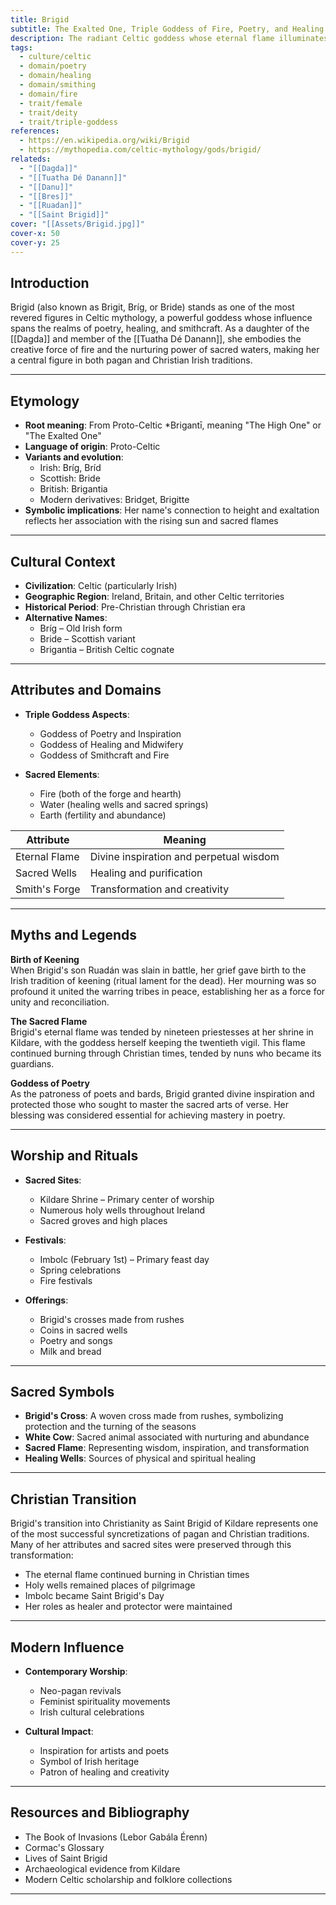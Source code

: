 ```yaml
---
title: Brigid
subtitle: The Exalted One, Triple Goddess of Fire, Poetry, and Healing
description: The radiant Celtic goddess whose eternal flame illuminates the realms of poetry, healing, and smithcraft, bridging the ancient and Christian traditions of Ireland
tags:
  - culture/celtic
  - domain/poetry
  - domain/healing
  - domain/smithing
  - domain/fire
  - trait/female
  - trait/deity
  - trait/triple-goddess
references:
  - https://en.wikipedia.org/wiki/Brigid
  - https://mythopedia.com/celtic-mythology/gods/brigid/
relateds:
  - "[[Dagda]]"
  - "[[Tuatha Dé Danann]]"
  - "[[Danu]]"
  - "[[Bres]]"
  - "[[Ruadan]]"
  - "[[Saint Brigid]]"
cover: "[[Assets/Brigid.jpg]]"
cover-x: 50
cover-y: 25
---
```

## Introduction
Brigid (also known as Brigit, Bríg, or Bride) stands as one of the most revered figures in Celtic mythology, a powerful goddess whose influence spans the realms of poetry, healing, and smithcraft. As a daughter of the [[Dagda]] and member of the [[Tuatha Dé Danann]], she embodies the creative force of fire and the nurturing power of sacred waters, making her a central figure in both pagan and Christian Irish traditions.

---

## Etymology

- **Root meaning**: From Proto-Celtic *Brigantī, meaning "The High One" or "The Exalted One"
- **Language of origin**: Proto-Celtic
- **Variants and evolution**:
  - Irish: Bríg, Bríd
  - Scottish: Bride
  - British: Brigantia
  - Modern derivatives: Bridget, Brigitte
- **Symbolic implications**: Her name's connection to height and exaltation reflects her association with the rising sun and sacred flames

---

## Cultural Context

- **Civilization**: Celtic (particularly Irish)
- **Geographic Region**: Ireland, Britain, and other Celtic territories
- **Historical Period**: Pre-Christian through Christian era
- **Alternative Names**:
  - Bríg – Old Irish form
  - Bride – Scottish variant
  - Brigantia – British Celtic cognate

---

## Attributes and Domains

- **Triple Goddess Aspects**:
  - Goddess of Poetry and Inspiration
  - Goddess of Healing and Midwifery
  - Goddess of Smithcraft and Fire

- **Sacred Elements**:
  - Fire (both of the forge and hearth)
  - Water (healing wells and sacred springs)
  - Earth (fertility and abundance)

| Attribute | Meaning |
|-----------|----------|
| Eternal Flame | Divine inspiration and perpetual wisdom |
| Sacred Wells | Healing and purification |
| Smith's Forge | Transformation and creativity |

---

## Myths and Legends

**Birth of Keening**  
When Brigid's son Ruadán was slain in battle, her grief gave birth to the Irish tradition of keening (ritual lament for the dead). Her mourning was so profound it united the warring tribes in peace, establishing her as a force for unity and reconciliation.

**The Sacred Flame**  
Brigid's eternal flame was tended by nineteen priestesses at her shrine in Kildare, with the goddess herself keeping the twentieth vigil. This flame continued burning through Christian times, tended by nuns who became its guardians.

**Goddess of Poetry**  
As the patroness of poets and bards, Brigid granted divine inspiration and protected those who sought to master the sacred arts of verse. Her blessing was considered essential for achieving mastery in poetry.

---

## Worship and Rituals

- **Sacred Sites**:
  - Kildare Shrine – Primary center of worship
  - Numerous holy wells throughout Ireland
  - Sacred groves and high places

- **Festivals**:
  - Imbolc (February 1st) – Primary feast day
  - Spring celebrations
  - Fire festivals

- **Offerings**:
  - Brigid's crosses made from rushes
  - Coins in sacred wells
  - Poetry and songs
  - Milk and bread

---

## Sacred Symbols

- **Brigid's Cross**: A woven cross made from rushes, symbolizing protection and the turning of the seasons
- **White Cow**: Sacred animal associated with nurturing and abundance
- **Sacred Flame**: Representing wisdom, inspiration, and transformation
- **Healing Wells**: Sources of physical and spiritual healing

---

## Christian Transition

Brigid's transition into Christianity as Saint Brigid of Kildare represents one of the most successful syncretizations of pagan and Christian traditions. Many of her attributes and sacred sites were preserved through this transformation:

- The eternal flame continued burning in Christian times
- Holy wells remained places of pilgrimage
- Imbolc became Saint Brigid's Day
- Her roles as healer and protector were maintained

---

## Modern Influence

- **Contemporary Worship**:
  - Neo-pagan revivals
  - Feminist spirituality movements
  - Irish cultural celebrations

- **Cultural Impact**:
  - Inspiration for artists and poets
  - Symbol of Irish heritage
  - Patron of healing and creativity

---

## Resources and Bibliography

- The Book of Invasions (Lebor Gabála Érenn)
- Cormac's Glossary
- Lives of Saint Brigid
- Archaeological evidence from Kildare
- Modern Celtic scholarship and folklore collections

---